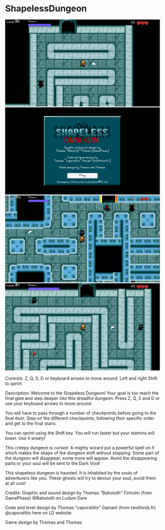 # ShapelessDungeon

![Shapeless Dungeon](https://github.com/thomasgainant/ShapelessDungeon/blob/master/20076-shot0-1461000315.png)
![Shapeless Dungeon](https://github.com/thomasgainant/ShapelessDungeon/blob/master/20076-shot1-1461000315.png)
![Shapeless Dungeon](https://github.com/thomasgainant/ShapelessDungeon/blob/master/20076-shot2-1461000315.png)
![Shapeless Dungeon](https://github.com/thomasgainant/ShapelessDungeon/blob/master/20076-shot3-1461000315.png)

Controls: 
Z, Q, S, D or keyboard arrows to move around. Left and right Shift to sprint 

Description: 
Welcome to the Shapeless Dungeon! Your goal is too reach the final gate and step deeper into this dreadful dungeon. Press Z, Q, S and D or use your keyboard arrows to move around. 

You will have to pass through a number of checkpoints before going to the final door. Step on the different checkpoints, following their specific order and get to the final stairs. 

You can sprint using the Shift key. You will run faster but your stamina will lower. Use it wisely! 

This creepy dungeon is cursed. A mighty wizard put a powerful spell on it which makes the shape of the dungeon shift without stopping. Some part of the dungeon will disappear, some more will appear. Avoid the disappearing parts or your soul will be sent to the Dark Void! 

This shapeless dungeon is haunted. It is inhabited by the souls of adventurers like you. These ghosts will try to devour your soul, avoid them at all cost! 

Credits: 
Graphic and sound design by 
Thomas "Bahototh" Finholm (from GamePhase) 
@Bahototh on Ludum Dare 

Code and level design by 
Thomas "caporaltito" Gainant (from twothirds.fr) 
@caporaltito here on LD website 

Game design by Thomas and Thomas